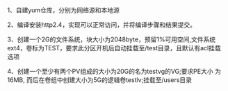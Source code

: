 1、自建yum仓库，分别为网络源和本地源

 



2、编译安装http2.4，实现可以正常访问，并将编译步骤和结果提交。





3、创建一个2G的文件系统，块大小为2048byte，预留1%可用空间,文件系统 ext4，卷标为TEST，要求此分区开机后自动挂载至/test目录，且默认有acl挂载选项





4、创建一个至少有两个PV组成的大小为20G的名为testvg的VG;要求PE大小 为16MB, 而后在卷组中创建大小为5G的逻辑卷testlv;挂载至/users目录